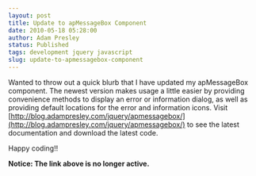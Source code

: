 ```yaml
---
layout: post
title: Update to apMessageBox Component
date: 2010-05-18 05:28:00
author: Adam Presley
status: Published
tags: development jquery javascript
slug: update-to-apmessagebox-component
---
```

Wanted to throw out a quick blurb that I have updated my apMessageBox
component. The newest version makes usage a little easier by providing
convenience methods to display an error or information dialog, as well
as providing default locations for the error and information icons.
Visit
[http://blog.adampresley.com/jquery/apmessagebox/](http://blog.adampresley.com/jquery/apmessagebox/)
to see the latest documentation and download the latest code.

Happy coding!!

**Notice: The link above is no longer active.**
